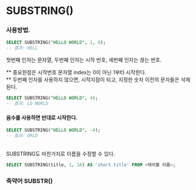 # SUBSTRING()

### 사용방법.

```sql
SELECT SUBSTRING("HELLO WORLD", 1, 4);
-- 결과: HELL
```

첫번째 인자는 문자열, 두번째 인자는 시작 번호, 세번째 인자는 끊는 번호.

\*\* 중요한점은 시작번호 문자열 index는 0이 아닌 1부터 시작한다.\
\*\* 두번째 인자를 사용하지 않으면,  시작지점이 되고, 지정한 숫자 이전의 문자들은 삭제된다.

```sql
SELECT SUBSTRING("HELLO WORLD", 4);
-- 결과: LO WORLD
```

#### 음수를 사용하면 반대로 시작한다.

```sql
SELECT SUBSTRING("HELLO WORLD", -4);
-- 결과: ORLD
```

\
SUBSTRING도 마찬가지로 이름을 수정할 수 있다.

```sql
SELECT SUBSTRING(title, 1, 10) AS 'short title' FROM <테이블 이름>;
```

### 축약어 SUBSTR()
